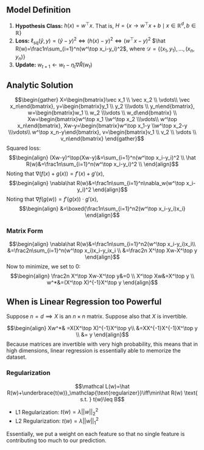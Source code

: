 ## Model Definition

1. **Hypothesis Class:** $h(x)=w^\top x$. That is, $H=\{x\rightarrow w^\top x+b\mid x\in \mathbb R^d, b\in \mathbb R\}$
2. **Loss:** $\ell_\mathrm{sq}(\hat y, y)=(\hat y-y)^2\iff(h(x)-y)^2\iff(w^\top x-y)^2$
	$\hat R(w)=\frac1n\sum_{i=1}^n(w^\top x_i-y_i)^2$, where $\mathcal D=\{(x_1, y_1), \dots, (x_n, y_n)\}$
3. **Update:** $w_{t+1}\leftarrow w_t-\eta_t\nabla\hat R(w_t)$

## Analytic Solution

$$\begin{gather}
X=\begin{bmatrix}\vec x_1 \\ \vec x_2 \\ \vdots\\ \vec x_n\end{bmatrix}, y=\begin{bmatrix}y_1 \\ y_2 \\\vdots \\ y_n\end{bmatrix}, w=\begin{bmatrix}w_1 \\ w_2 \\\vdots \\ w_d\end{bmatrix} \\
Xw=\begin{bmatrix}w^\top x_1 \\w^\top x_2 \\\vdots\\ w^\top x_n\end{bmatrix}, Xw-y=\begin{bmatrix}w^\top x_1-y \\w^\top x_2-y \\\vdots\\ w^\top x_n-y\end{bmatrix}, v=\begin{bmatrix}v_1 \\ v_2 \\ \vdots \\ v_n\end{bmatrix}
\end{gather}$$
Squared loss:
$$\begin{align}
(Xw-y)^\top(Xw-y)&=\sum_{i=1}^n(w^\top x_i-y_i)^2 \\
\hat R(w)&=\frac1n\sum_{i=1}^n(w^\top x_i-y_i)^2 \\
\end{align}$$
Noting that $\nabla(f(x)+g(x))=f'(x)+g'(x)$,
$$\begin{align}
\nabla\hat R(w)&=\frac1n\sum_{i=1}^n\nabla_w(w^\top x_i-y_i)^2
\end{align}$$
Noting that $\nabla f(g(w))=f'(g(x))\cdot g'(x)$,
$$\begin{align}
&=\boxed{\frac1n\sum_{i=1}^n2(w^\top x_i-y_i)x_i}
\end{align}$$

### Matrix Form

$$\begin{align}
\nabla\hat R(w)&=\frac1n\sum_{i=1}^n2(w^\top x_i-y_i)x_i\\
&=\frac2n\sum_{i=1}^n(w^\top x_i)x_i-y_ix_i \\
&=\frac2n X^\top Xw-X^\top y
\end{align}$$
Now to minimize, we set to 0:
$$\begin{align}
\frac2n X^\top Xw-X^\top y&=0 \\
X^\top Xw&=X^\top y \\
w^*&=(X^\top X)^{-1}X^\top y
\end{align}$$
## When is Linear Regression too Powerful

Suppose $n=d\implies X$ is an $n\times n$ matrix. Suppose also that $X$ is invertible.

$$\begin{align}
Xw^*& =X(X^\top X)^{-1}X^\top y\\ 
&=XX^{-1}X^{-1}X^\top y \\
&= y
\end{align}$$ 
Because matrices are invertible with very high probability, this means that in high dimensions, linear regression is essentially able to memorize the dataset. 

### Regularization

$$\mathcal L(w)=\hat R(w)+\underbrace{t(w)}_\mathclap{\text{regularizer}}\iff\min\hat R(w) \text{ s.t. } t(w)\leq B$$
- L1 Regularization: $t(w)=\lambda||w||_2^2$ 
- L2 Regularization: $t(w)=\lambda||w||_1^2$

Essentially, we put a weight on each feature so that no single feature is contributing too much to our prediction. 


